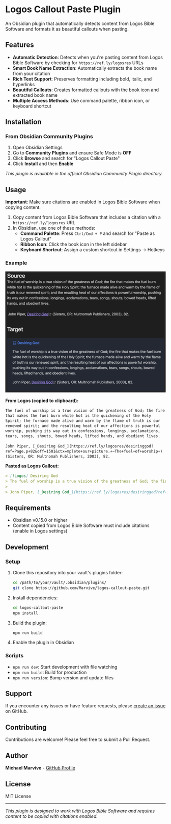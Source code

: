 # Logos Callout Paste Plugin

An Obsidian plugin that automatically detects content from Logos Bible Software and formats it as beautiful callouts when pasting.

## Features

- **Automatic Detection**: Detects when you're pasting content from Logos Bible Software by checking for `https://ref.ly/logosres` URLs
- **Smart Book Name Extraction**: Automatically extracts the book name from your citation
- **Rich Text Support**: Preserves formatting including bold, italic, and hyperlinks
- **Beautiful Callouts**: Creates formatted callouts with the book icon and extracted book name
- **Multiple Access Methods**: Use command palette, ribbon icon, or keyboard shortcut

## Installation

### From Obsidian Community Plugins

1. Open Obsidian Settings
2. Go to **Community Plugins** and ensure Safe Mode is **OFF**
3. Click **Browse** and search for "Logos Callout Paste"
4. Click **Install** and then **Enable**

*This plugin is available in the official Obsidian Community Plugin directory.*

## Usage

**Important**: Make sure citations are enabled in Logos Bible Software when copying content.

1. Copy content from Logos Bible Software that includes a citation with a `https://ref.ly/logosres` URL
2. In Obsidian, use one of these methods:
   - **Command Palette**: Press `Ctrl/Cmd + P` and search for "Paste as Logos Callout"
   - **Ribbon Icon**: Click the book icon in the left sidebar
   - **Keyboard Shortcut**: Assign a custom shortcut in Settings → Hotkeys

### Example
![Logos Plugin Example](assets/Demo.png)

**From Logos (copied to clipboard):**
```
The fuel of worship is a true vision of the greatness of God; the fire that makes the fuel burn white hot is the quickening of the Holy Spirit; the furnace made alive and warm by the flame of truth is our renewed spirit; and the resulting heat of our affections is powerful worship, pushing its way out in confessions, longings, acclamations, tears, songs, shouts, bowed heads, lifted hands, and obedient lives.

John Piper, [_Desiring God_](https://ref.ly/logosres/desiringgod?ref=Page.p+82&off=1501&ctx=mplete+our+picture.+~The+fuel+of+worship+) (Sisters, OR: Multnomah Publishers, 2003), 82.
```

**Pasted as Logos Callout:**
```markdown
> [!Logos] Desiring God
> The fuel of worship is a true vision of the greatness of God; the fire that makes the fuel burn white hot is the quickening of the Holy Spirit; the furnace made alive and warm by the flame of truth is our renewed spirit; and the resulting heat of our affections is powerful worship, pushing its way out in confessions, longings, acclamations, tears, songs, shouts, bowed heads, lifted hands, and obedient lives.
> 
> John Piper, [_Desiring God_](https://ref.ly/logosres/desiringgod?ref=Page.p+82&off=1501&ctx=mplete+our+picture.+~The+fuel+of+worship+) (Sisters, OR: Multnomah Publishers, 2003), 82.
```

## Requirements

- Obsidian v0.15.0 or higher
- Content copied from Logos Bible Software must include citations (enable in Logos settings)

## Development

### Setup

1. Clone this repository into your vault's plugins folder:
   ```bash
   cd /path/to/your/vault/.obsidian/plugins/
   git clone https://github.com/Marvive/logos-callout-paste.git
   ```

2. Install dependencies:
   ```bash
   cd logos-callout-paste
   npm install
   ```

3. Build the plugin:
   ```bash
   npm run build
   ```

4. Enable the plugin in Obsidian

### Scripts

- `npm run dev`: Start development with file watching
- `npm run build`: Build for production
- `npm run version`: Bump version and update files

## Support

If you encounter any issues or have feature requests, please [create an issue](https://github.com/Marvive/logos-callout-paste/issues) on GitHub.

## Contributing

Contributions are welcome! Please feel free to submit a Pull Request.

## Author

**Michael Marvive** - [GitHub Profile](https://github.com/Marvive)

## License

MIT License

---

*This plugin is designed to work with Logos Bible Software and requires content to be copied with citations enabled.* 